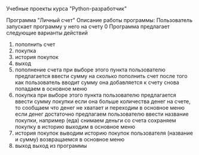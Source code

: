 Учебные проекты курса "Python-разработчик"
 
 Программа "Личный счет"
Описание работы программы:
Пользователь запускает программу у него на счету 0
Программа предлагает следующие варианты действий
1. пополнить счет
2. покупка
3. история покупок
4. выход
1. пополнение счета
при выборе этого пункта пользователю предлагается ввести сумму на сколько пополнить счет
после того как пользователь вводит сумму она добавляется к счету
снова попадаем в основное меню
2. покупка
при выборе этого пункта пользователю предлагается ввести сумму покупки
если она больше количества денег на счете, то сообщаем что денег не хватает и переходим в основное меню
если денег достаточно предлагаем пользователю ввести название покупки, например (еда)
снимаем деньги со счета
сохраняем покупку в историю
выходим в основное меню
3. история покупок
выводим историю покупок пользователя (название и сумму)
возвращаемся в основное меню
4. выход
выход из программы

